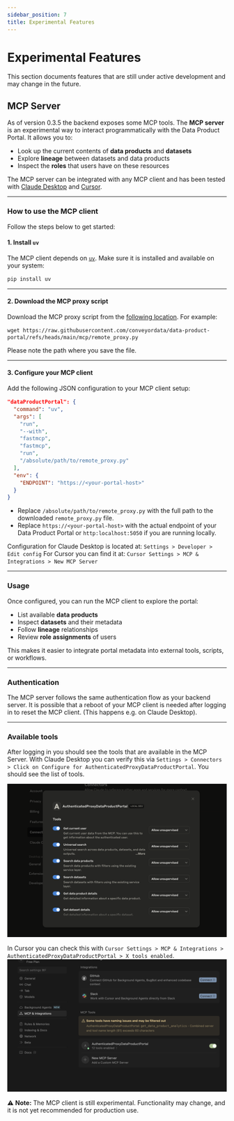 ```yaml
---
sidebar_position: 7
title: Experimental Features
---
```


# Experimental Features

This section documents features that are still under active development and may change in the future.

## MCP Server

As of version 0.3.5 the backend exposes some MCP tools.
The **MCP server** is an experimental way to interact programmatically with the Data Product Portal.
It allows you to:

- Look up the current contents of **data products** and **datasets**
- Explore **lineage** between datasets and data products
- Inspect the **roles** that users have on these resources

The MCP server can be integrated with any MCP client and has been tested with [Claude Desktop](https://claude.ai/download) and [Cursor](https://cursor.com).

---

### How to use the MCP client

Follow the steps below to get started:

#### 1. Install `uv`
The MCP client depends on [`uv`](https://github.com/astral-sh/uv).
Make sure it is installed and available on your system:

```bash
pip install uv
````

---

#### 2. Download the MCP proxy script

Download the MCP proxy script from the [following location](https://raw.githubusercontent.com/conveyordata/data-product-portal/refs/heads/main/mcp/remote_proxy.py).
For example:

```
wget https://raw.githubusercontent.com/conveyordata/data-product-portal/refs/heads/main/mcp/remote_proxy.py
```

Please note the path where you save the file.

---

#### 3. Configure your MCP client

Add the following JSON configuration to your MCP client setup:

```json
"dataProductPortal": {
  "command": "uv",
  "args": [
    "run",
    "--with",
    "fastmcp",
    "fastmcp",
    "run",
    "/absolute/path/to/remote_proxy.py"
  ],
  "env": {
    "ENDPOINT": "https://<your-portal-host>"
  }
}
```

* Replace `/absolute/path/to/remote_proxy.py` with the full path to the downloaded `remote_proxy.py` file.
* Replace `https://<your-portal-host>` with the actual endpoint of your Data Product Portal or `http:localhost:5050` if you are running locally.

Configuration for Claude Desktop is located at: `Settings > Developer > Edit config`
For Cursor you can find it at: `Cursor Settings > MCP & Integrations > New MCP Server`

---

### Usage

Once configured, you can run the MCP client to explore the portal:

* List available **data products**
* Inspect **datasets** and their metadata
* Follow **lineage** relationships
* Review **role assignments** of users

This makes it easier to integrate portal metadata into external tools, scripts, or workflows.

---

### Authentication

The MCP server follows the same authentication flow as your backend server. It is possible that a reboot of your MCP client is needed after logging in to reset the MCP client. (This happens e.g. on Claude Desktop).

---

### Available tools

After logging in you should see the tools that are available in the MCP Server.
With Claude Desktop you can verify this via `Settings > Connectors > Click on Configure for AuthenticatedProxyDataProductPortal`. You should see the list of tools.

![Claude with tools access](./img/claude-desktop.png)

In Cursor you can check this with `Cursor Settings > MCP & Integrations > AuthenticatedProxyDataProductPortal > X tools enabled`.
![Cursor with tools access](./img/cursor-mcp.png)


⚠️ **Note:** The MCP client is still experimental. Functionality may change, and it is not yet recommended for production use.
